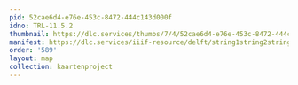```yaml
---
pid: 52cae6d4-e76e-453c-8472-444c143d000f
idno: TRL-11.5.2
thumbnail: https://dlc.services/thumbs/7/4/52cae6d4-e76e-453c-8472-444c143d000f/full/400,339/0/default.jpg
manifest: https://dlc.services/iiif-resource/delft/string1string2string3/kaartenproject-2007/TRL-11.5.2
order: '589'
layout: map
collection: kaartenproject
---
```

